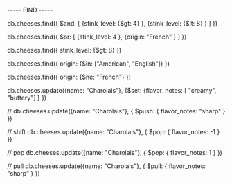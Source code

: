 ----- FIND -----

db.cheeses.find({
  $and: [
    {stink_level: {$gt: 4} },
    {stink_level: {$lt: 8} }
  ]
})

db.cheeses.find({
  $or: [
    {stink_level: 4 },
    {origin: "French" }
  ]
})

db.cheeses.find({
  stink_level: {$gt: 8}
})

db.cheeses.find({
  origin: {$in: ["American", "English"]}
})

db.cheeses.find({
  origin: {$ne: "French"}
})

db.cheeses.update({name: "Charolais"}, {$set:
  {flavor_notes: [ "creamy", "buttery"] }
})

//
db.cheeses.update({name: "Charolais"}, { $push: {
    flavor_notes: "sharp"
  }
})

// shift
db.cheeses.update({name: "Charolais"}, { $pop: {
    flavor_notes: -1
  }
})

// pop
db.cheeses.update({name: "Charolais"}, { $pop: {
    flavor_notes: 1
  }
})

// pull
db.cheeses.update({name: "Charolais"}, { $pull: {
    flavor_notes: "sharp"
  }
})
